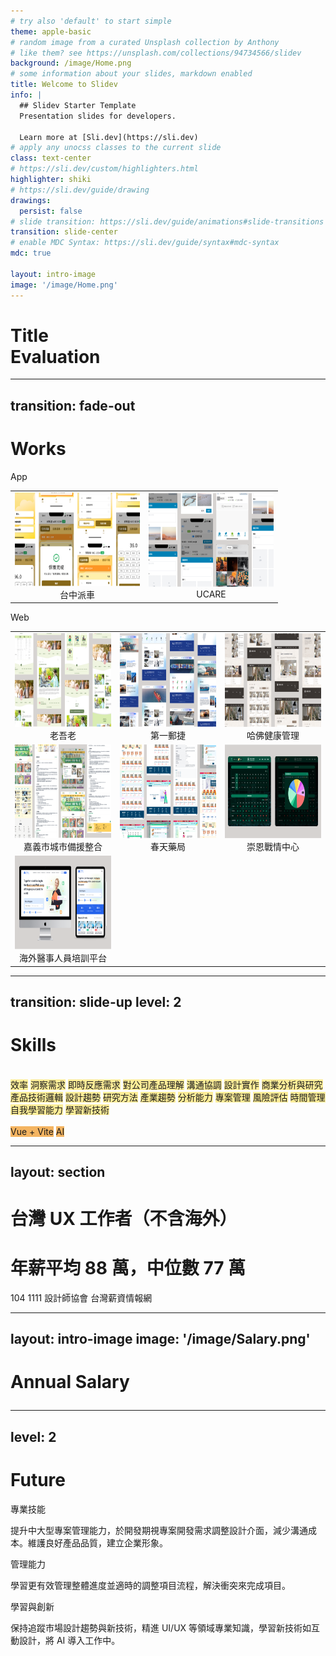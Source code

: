 ```yaml
---
# try also 'default' to start simple
theme: apple-basic 
# random image from a curated Unsplash collection by Anthony
# like them? see https://unsplash.com/collections/94734566/slidev
background: /image/Home.png
# some information about your slides, markdown enabled
title: Welcome to Slidev
info: |
  ## Slidev Starter Template
  Presentation slides for developers.

  Learn more at [Sli.dev](https://sli.dev)
# apply any unocss classes to the current slide
class: text-center
# https://sli.dev/custom/highlighters.html
highlighter: shiki
# https://sli.dev/guide/drawing
drawings:
  persist: false
# slide transition: https://sli.dev/guide/animations#slide-transitions
transition: slide-center
# enable MDC Syntax: https://sli.dev/guide/syntax#mdc-syntax
mdc: true

layout: intro-image
image: '/image/Home.png'
---
```


<div class="absolute bottom-10 text-black text-left left-10">
  <h1>Title<br>Evaluation</h1>
</div>

---
transition: fade-out
---

# Works

<div grid="~ cols-2 gap-4">
<div>

App

<table>
  <tr style="border: #fff">
    <td align="center">
      <div class="border-3 rounded-lg border-[#F4B461] overflow-hidden ">
        <img src="image/Frame1.png" class="hover:scale-125 transition duration-150" alt="Image 1" width="200" height="150">
      </div>
      <span class="text-sm">台中派車</span>
    </td>
    <td align="center">
      <div class="border-3 rounded-lg border-[#F4B461] overflow-hidden ">
        <img src="image/Frame5.png" class="hover:scale-125 transition duration-150" alt="Image 1" width="200" height="150">
      </div>
      <span class="text-sm">UCARE</span>
    </td>
  </tr>
</table>


</div>
<div>

Web

<table>
  <tr style="border: #fff">
    <td align="center">
      <div class="border-3 rounded-lg border-[#F4B461] overflow-hidden ">
        <img src="image/Frame4.png" class="hover:scale-125 transition duration-150" alt="Image 1" width="200" height="150">
      </div>
      <span class="text-sm">老吾老</span>
    </td>
    <td align="center">
      <div class="border-3 rounded-lg border-[#F4B461] overflow-hidden ">
        <img src="image/Frame3.png" class="hover:scale-125 transition duration-150" alt="Image 1" width="200" height="150">
      </div>
      <span class="text-sm">第一郵捷</span>
    </td>
    <td align="center">
      <div class="border-3 rounded-lg border-[#F4B461] overflow-hidden ">
        <img src="image/Frame9.png" class="hover:scale-125 transition duration-150" alt="Image 1" width="200" height="150">
      </div>
      <span class="text-sm">哈佛健康管理</span>
    </td>
  </tr>
  <tr style="border: #fff">
    <td align="center">
      <div class="border-3 rounded-lg border-[#F4B461] overflow-hidden ">
        <img src="image/Frame6.png" class="hover:scale-125 transition duration-150" alt="Image 1" width="200" height="150">
      </div>
      <span class="text-sm">嘉義市城市備援整合</span>
    </td>
    <td align="center">
      <div class="border-3 rounded-lg border-[#F4B461] overflow-hidden ">
        <img src="image/Frame7.png" class="hover:scale-125 transition duration-150" alt="Image 1" width="200" height="150">
      </div>
      <span class="text-sm">春天藥局</span>
    </td>
    <td align="center">
      <div class="border-3 rounded-lg border-[#F4B461] overflow-hidden ">
        <img src="image/Frame8.png" class="hover:scale-125 transition duration-150" alt="Image 1" width="200" height="150">
      </div>
      <span class="text-sm">崇恩戰情中心</span>
    </td>
  </tr>
  <tr style="border: #fff">
    <td align="center">
      <div class="border-3 rounded-lg border-[#F4B461] overflow-hidden ">
        <img src="image/Frame2.png" class="hover:scale-125 transition duration-150" alt="Image 1" width="200" height="150">
      </div>
      <span class="text-sm">海外醫事人員培訓平台</span>
    </td>
  </tr>
</table>

</div>
</div>

<!--
Here is another comment.
-->

---
transition: slide-up
level: 2
---

# Skills
<br>
<div class="flex gap-4 flex-wrap">
  <span class="px-3 py-2 rounded" style="background-color: #FDED98">效率</span>
  <span class="px-3 py-2 rounded" style="background-color: #FDED98">洞察需求</span>
  <span class="px-3 py-2 rounded" style="background-color: #FDED98">即時反應需求</span>
  <span class="px-3 py-2 rounded" style="background-color: #FDED98">對公司產品理解</span>
  <span class="px-3 py-2 rounded" style="background-color: #FDED98">溝通協調</span>
  <span class="px-3 py-2 rounded" style="background-color: #FDED98">設計實作</span>
  <span class="px-3 py-2 rounded" style="background-color: #FDED98">商業分析與研究</span>
  <span class="px-3 py-2 rounded" style="background-color: #FDED98">產品技術邏輯</span>
  <span class="px-3 py-2 rounded" style="background-color: #FDED98">設計趨勢</span>
  <span class="px-3 py-2 rounded" style="background-color: #FDED98">研究方法</span>
  <span class="px-3 py-2 rounded" style="background-color: #FDED98">產業趨勢</span>
  <span class="px-3 py-2 rounded" style="background-color: #FDED98">分析能力</span>
  <span class="px-3 py-2 rounded" style="background-color: #FDED98">專案管理</span>
  <span class="px-3 py-2 rounded" style="background-color: #FDED98">風險評估</span>
  <span class="px-3 py-2 rounded" style="background-color: #FDED98">時間管理</span>
  <span class="px-3 py-2 rounded" style="background-color: #FDED98">自我學習能力</span>
  <span class="px-3 py-2 rounded" style="background-color: #FDED98">學習新技術</span>
</div>
<br>
<div class="flex gap-4 flex-wrap">
  <span class="px-3 py-2 rounded" style="background-color: #F4B461">Vue + Vite</span>
  <span class="px-3 py-2 rounded" style="background-color: #F4B461">AI</span>
</div>

---
layout: section
---

<div class="w-fit">
  <h1>台灣 UX 工作者<span class="text-sm">（不含海外）</span></h1>
  <h1 class="border-b-8 border-[#F4B461]">年薪平均 <span class="font-semibold text-[#F4B461]">88 萬</span>，中位數 <span class="font-semibold text-[#F4B461]">77 萬</span></h1>
  <div class="space-x-4 pt-2">
    <span class="px-3 py-2 border-3 rounded-lg border-[#F4B461]">104</span>
    <span class="px-3 py-2 border-3 rounded-lg border-[#F4B461]">1111</span>
    <span class="px-3 py-2 border-3 rounded-lg border-[#F4B461]">設計師協會</span>
    <span class="px-3 py-2 border-3 rounded-lg border-[#F4B461]">台灣薪資情報網</span>
  </div>
</div>

---
layout: intro-image
image: '/image/Salary.png'
---

# <p class="absolute top-8 text-black text-left left-8 text-4xl">Annual Salary</p>

---
level: 2
---

# Future

<div class="space-y-4">
  <div class="bg-[#FDED98] px-4 py-1 border-l-12 border-[#F4B461] rounded-lg">
    <p class="text-xl font-semibold">專業技能</p>
    <p class="text-md">
      提升中大型專案管理能力，於開發期視專案開發需求調整設計介面，減少溝通成本。維護良好產品品質，建立企業形象。
    </p>
  </div>
  <div class="bg-[#FDED98] px-4 py-1 border-l-12 border-[#F4B461] rounded-lg">
    <p class="text-xl font-semibold">管理能力</p>
    <p>
      學習更有效管理整體進度並適時的調整項目流程，解決衝突來完成項目。
    </p>
  </div>
  <div class="bg-[#FDED98] px-4 py-1 border-l-12 border-[#F4B461] rounded-lg">
    <p class="text-xl font-semibold">學習與創新</p>
    <p>
      保持追蹤市場設計趨勢與新技術，精進 UI/UX 等領域專業知識，學習新技術如互動設計，將 AI 導入工作中。
    </p>
  </div>
</div>